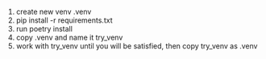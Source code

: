 1) create new venv .venv
2) pip install -r requirements.txt
3) run poetry install
3) copy .venv and name it try_venv
5) work with try_venv until you will be satisfied, then copy try_venv as .venv


